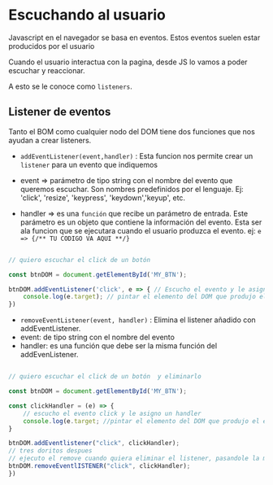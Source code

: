 # Escuchando al usuario

Javascript en el navegador se basa en eventos. Estos eventos suelen estar producidos por el usuario

Cuando el usuario interactua con la pagina, desde JS lo vamos a poder escuchar y reaccionar.

A esto se le conoce como `listeners`.

## Listener de eventos

Tanto el BOM como cualquier nodo del DOM tiene dos funciones que nos ayudan a crear listeners.

- `addEventListener(event,handler)` : Esta funcion nos permite crear un `listener` para un evento que indiquemos

- event => parámetro de tipo string con el nombre del evento que queremos escuchar.
Son nombres predefinidos por el lenguaje. Ej: 'click', 'resize', 'keypress', 'keydown','keyup', etc.

- handler => es una `función` que recibe un parámetro de entrada. Este parámetro es un objeto que contiene la información del evento. Esta ser ala funcion que se ejecutara cuando el usuario produzca el evento.
ej: `e => {/** TU CODIGO VA AQUI **/}`

```js

// quiero escuchar el click de un botón 

const btnDOM = document.getElementById('MY_BTN');

btnDOM.addEventListener('click', e => { // Escucho el evento y le asigno un handler
    console.log(e.target); // pintar el elemento del DOM que produjo el evento
})

```

- `removeEventListener(event, handler)` : Elimina el listener añadido con addEventListener.
- event: de tipo string con el nombre del evento
- handler: es una función que debe ser la misma función del addEvenListener.


```js

// quiero escuchar el click de un botón  y eliminarlo

const btnDOM = document.getElementById('MY_BTN');

const clickHandler = (e) => {
    // escucho el evento click y le asigno un handler
    console.log(e.target; //pintar el elemento del DOM que produjo el evento)
}

btnDOM.addEventlistener("click", clickHandler);
// tres doritos despues
// ejecuto el remove cuando quiera eliminar el listener, pasandole la misma funcion que le pase al addEventListener
btnDOM.removeEventlISTENER("click", clickHandler);
})

```